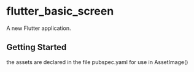 # flutter_basic_screen

A new Flutter application.

## Getting Started

the assets are declared in the file pubspec.yaml for use in AssetImage()

